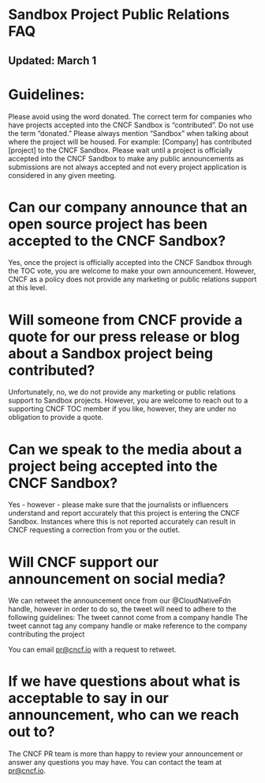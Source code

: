 # Sandbox Project Public Relations FAQ
## Updated: March 1

# Guidelines:
Please avoid using the word donated. The correct term for companies who have projects accepted into the CNCF Sandbox is “contributed”. Do not use the term “donated.” 
Please always mention “Sandbox” when talking about where the project will be housed. For example: [Company] has contributed [project] to the CNCF Sandbox. 
Please wait until a project is officially accepted into the CNCF Sandbox to make any public announcements as submissions are not always accepted and not every project application is considered in any given meeting. 

# Can our company announce that an open source project has been accepted to the CNCF Sandbox?
Yes, once the project is officially accepted into the CNCF Sandbox through the TOC vote, you are welcome to make your own announcement. However, CNCF as a policy does not provide any marketing or public relations support at this level. 

# Will someone from CNCF provide a quote for our press release or blog about a Sandbox project being contributed? 
Unfortunately, no, we do not provide any marketing or public relations support to Sandbox projects. However, you are welcome to reach out to a supporting CNCF TOC member if you like, however, they are under no obligation to provide a quote.

# Can we speak to the media about a project being accepted into the CNCF Sandbox? 
Yes - however -  please make sure that the journalists or influencers understand and report accurately that this project is entering the CNCF Sandbox. Instances where this is not reported accurately can result in CNCF requesting a correction from you or the outlet. 

# Will CNCF support our announcement on social media? 
We can retweet the announcement once from our @CloudNativeFdn handle, however in order to do so, the tweet will need to adhere to the following guidelines:
The tweet cannot come from a company handle
The tweet cannot tag any company handle or make reference to the company contributing the project

You can email pr@cncf.io with a request to retweet.  

# If we have questions about what is acceptable to say in our announcement, who can we reach out to? 
The CNCF PR team is more than happy to review your announcement or answer any questions you may have. You can contact the team at pr@cncf.io. 
